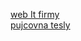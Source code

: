 
[web It firmy](https://jzizka8.github.io/sampleSite/it-company)  
[pujcovna tesly](https://jzizka8.github.io/sampleSite/rent-tesla)
